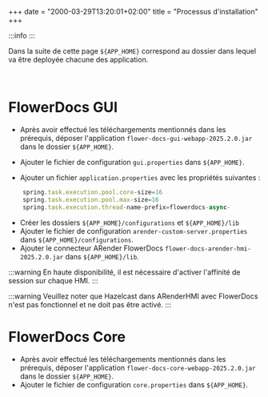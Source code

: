 +++
date = "2000-03-29T13:20:01+02:00"
title = "Processus d'installation"
+++

:::info
:::

Dans la suite de cette page `${APP_HOME}` correspond au dossier dans lequel va être deployée chacune des application.

<br>
 
# FlowerDocs GUI

* Après avoir effectué les téléchargements mentionnés dans les prérequis, déposer l'application `flower-docs-gui-webapp-2025.2.0.jar` dans le dossier `${APP_HOME}`.
* Ajouter le fichier de configuration `gui.properties` dans `${APP_HOME}`. 


* Ajouter un fichier `application.properties` avec les propriétés suivantes : 
```javascript
    spring.task.execution.pool.core-size=16
    spring.task.execution.pool.max-size=16
    spring.task.execution.thread-name-prefix=flowerdocs-async-
```
* Créer les dossiers `${APP_HOME}/configurations` et `${APP_HOME}/lib`
* Ajouter le fichier de configuration `arender-custom-server.properties` dans `${APP_HOME}/configurations`. 
* Ajouter le connecteur ARender FlowerDocs `flower-docs-arender-hmi-2025.2.0.jar` dans `${APP_HOME}/lib`. 

:::warning
En haute disponibilité, il est nécessaire d'activer l'affinité de session sur chaque HMI.
:::

:::warning
Veuillez noter que Hazelcast dans ARenderHMI avec FlowerDocs n'est pas fonctionnel et ne doit pas être activé.
:::

# FlowerDocs Core

* Après avoir effectué les téléchargements mentionnés dans les prérequis, déposer l'application `flower-docs-core-webapp-2025.2.0.jar` dans le dossier `${APP_HOME}`.
* Ajouter le fichier de configuration `core.properties` dans `${APP_HOME}`. 
